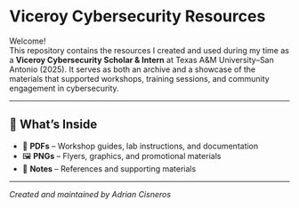 # Viceroy Cybersecurity Resources

Welcome!  
This repository contains the resources I created and used during my time as a **Viceroy Cybersecurity Scholar & Intern** at Texas A&M University–San Antonio (2025). It serves as both an archive and a showcase of the materials that supported workshops, training sessions, and community engagement in cybersecurity.

---

## 🔹 What’s Inside
- 📄 **PDFs** – Workshop guides, lab instructions, and documentation  
- 🖼️ **PNGs** – Flyers, graphics, and promotional materials  
- 📝 **Notes** – References and supporting materials  

---

*Created and maintained by Adrian Cisneros*
